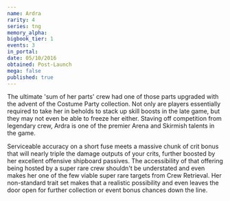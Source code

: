 ```yaml
---
name: Ardra
rarity: 4
series: tng
memory_alpha:
bigbook_tier: 1
events: 3
in_portal:
date: 05/10/2016
obtained: Post-Launch
mega: false
published: true
---
```


The ultimate 'sum of her parts' crew had one of those parts upgraded with the advent of the Costume Party collection. Not only are players essentially required to take her in beholds to stack up skill boosts in the late game, but they may not even be able to freeze her either. Staving off competition from legendary crew, Ardra is one of the premier Arena and Skirmish talents in the game.

Serviceable accuracy on a short fuse meets a massive chunk of crit bonus that will nearly triple the damage outputs of your crits, further boosted by her excellent offensive shipboard passives. The accessibility of that offering being hosted by a super rare crew shouldn't be understated and even makes her one of the few viable super rare targets from Crew Retrieval. Her non-standard trait set makes that a realistic possibility and even leaves the door open for further collection or event bonus chances down the line.
